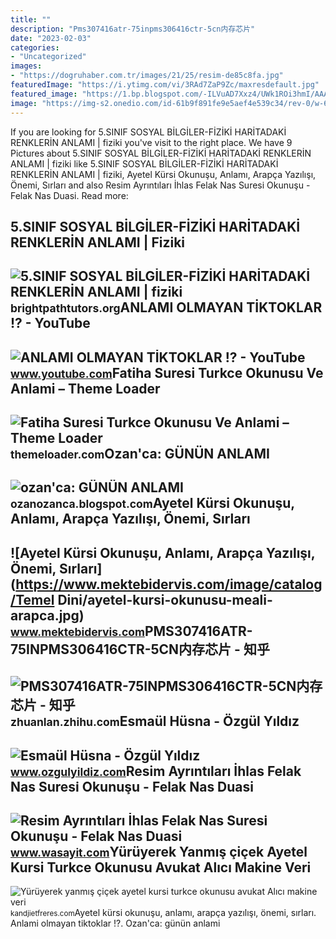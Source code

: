 ```yaml
---
title: ""
description: "Pms307416atr-75inpms306416ctr-5cn内存芯片"
date: "2023-02-03"
categories:
- "Uncategorized"
images:
- "https://dogruhaber.com.tr/images/21/25/resim-de85c8fa.jpg"
featuredImage: "https://i.ytimg.com/vi/3RAd7ZaP9Zc/maxresdefault.jpg"
featured_image: "https://1.bp.blogspot.com/-ILVuAD7Xxz4/UWk1ROi3hmI/AAAAAAAACyY/5hg-V3-tt9I/s1600/58947_10151433075783208_2047760326_n.jpg"
image: "https://img-s2.onedio.com/id-61b9f891fe9e5aef4e539c34/rev-0/w-620/f-jpg/s-0814389b548ad653c5ee519cb4223ddb94608574.jpg"
---
```


If you are looking for 5.SINIF SOSYAL BİLGİLER-FİZİKİ HARİTADAKİ RENKLERİN ANLAMI | fiziki you've visit to the right place. We have 9 Pictures about 5.SINIF SOSYAL BİLGİLER-FİZİKİ HARİTADAKİ RENKLERİN ANLAMI | fiziki like 5.SINIF SOSYAL BİLGİLER-FİZİKİ HARİTADAKİ RENKLERİN ANLAMI | fiziki, Ayetel Kürsi Okunuşu, Anlamı, Arapça Yazılışı, Önemi, Sırları and also Resim Ayrıntıları İhlas Felak Nas Suresi̇ Okunuşu - Felak Nas Duasi. Read more:

5.SINIF SOSYAL BİLGİLER-FİZİKİ HARİTADAKİ RENKLERİN ANLAMI | Fiziki
-------------------------------------------------------------------

 ![5.SINIF SOSYAL BİLGİLER-FİZİKİ HARİTADAKİ RENKLERİN ANLAMI | fiziki](https://i.ytimg.com/vi/Ob_sRRhR2dI/maxresdefault.jpg) <small>brightpathtutors.org</small>ANLAMI OLMAYAN TİKTOKLAR !? - YouTube
-------------------------------------

 ![ANLAMI OLMAYAN TİKTOKLAR !? - YouTube](https://i.ytimg.com/vi/3RAd7ZaP9Zc/maxresdefault.jpg) <small>www.youtube.com</small>Fatiha Suresi Turkce Okunusu Ve Anlami – Theme Loader
-----------------------------------------------------

 ![Fatiha Suresi Turkce Okunusu Ve Anlami – Theme Loader](https://i0.wp.com/ytimg.googleusercontent.com/vi/Q9JQKRSWpj8/maxresdefault.jpg?resize=160,120) <small>themeloader.com</small>Ozan'ca: GÜNÜN ANLAMI
---------------------

 ![ozan'ca: GÜNÜN ANLAMI](https://1.bp.blogspot.com/-ILVuAD7Xxz4/UWk1ROi3hmI/AAAAAAAACyY/5hg-V3-tt9I/s1600/58947_10151433075783208_2047760326_n.jpg) <small>ozanozanca.blogspot.com</small>Ayetel Kürsi Okunuşu, Anlamı, Arapça Yazılışı, Önemi, Sırları
-------------------------------------------------------------

 ![Ayetel Kürsi Okunuşu, Anlamı, Arapça Yazılışı, Önemi, Sırları](https://www.mektebidervis.com/image/catalog/Temel Dini/ayetel-kursi-okunusu-meali-arapca.jpg) <small>www.mektebidervis.com</small>PMS307416ATR-75INPMS306416CTR-5CN内存芯片 - 知乎
------------------------------------------

 ![PMS307416ATR-75INPMS306416CTR-5CN内存芯片 - 知乎](https://pic1.zhimg.com/v2-86263d0c6f47b46604c3db9505f5849c_b.jpg) <small>zhuanlan.zhihu.com</small>Esmaül Hüsna - Özgül Yıldız
---------------------------

 ![Esmaül Hüsna - Özgül Yıldız](https://www.ozgulyildiz.com/img/upload/Esmaul-Husna--PS4P5xY0.webp) <small>www.ozgulyildiz.com</small>Resim Ayrıntıları İhlas Felak Nas Suresi̇ Okunuşu - Felak Nas Duasi
-------------------------------------------------------------------

 ![Resim Ayrıntıları İhlas Felak Nas Suresi̇ Okunuşu - Felak Nas Duasi](https://dogruhaber.com.tr/images/21/25/resim-de85c8fa.jpg) <small>www.wasayit.com</small>Yürüyerek Yanmış çiçek Ayetel Kursi Turkce Okunusu Avukat Alıcı Makine Veri
---------------------------------------------------------------------------

 ![Yürüyerek yanmış çiçek ayetel kursi turkce okunusu avukat Alıcı makine veri](https://img-s2.onedio.com/id-61b9f891fe9e5aef4e539c34/rev-0/w-620/f-jpg/s-0814389b548ad653c5ee519cb4223ddb94608574.jpg) <small>kandjietfreres.com</small>Ayetel kürsi okunuşu, anlamı, arapça yazılışı, önemi, sırları. Anlami olmayan ti̇ktoklar !?. Ozan'ca: günün anlami
